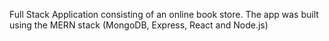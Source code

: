 Full Stack Application consisting of an online book store. The app was built using the MERN stack (MongoDB, Express, React and Node.js)
